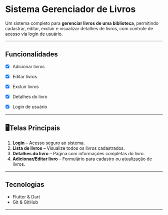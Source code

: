 # Sistema Gerenciador de Livros

Um sistema completo para **gerenciar livros  de uma biblioteca**, 
permitindo cadastrar, editar, excluir e visualizar detalhes de livros, 
com controle de acesso via login de usuário.

---

##  Funcionalidades

- [x] Adicionar livros
- [x] Editar livros
- [x] Excluir livros
- [x] Detalhes do livro
- [x] Login de usuário

  
---

## 🖥Telas Principais

1. **Login** – Acesso seguro ao sistema.  
2. **Lista de livros** – Visualize todos os livros cadastrados.  
3. **Detalhes do livro** – Página com informações completas do livro.  
4. **Adicionar/Editar livro** – Formulário para cadastro ou atualização de livros.

---

##  Tecnologias

- Flutter & Dart  
- Git & GitHub  

---
